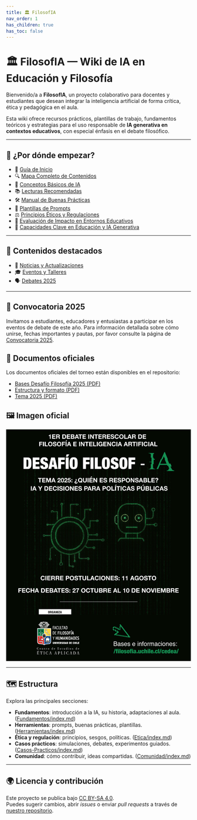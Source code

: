 ```yaml
---
title: 🏛️ FilosofIA
nav_order: 1
has_children: true
has_toc: false
---
```


# 🏛️ FilosofIA — Wiki de IA en Educación y Filosofía

Bienvenido/a a **FilosofIA**, un proyecto colaborativo para docentes y estudiantes que desean integrar la inteligencia artificial de forma crítica, ética y pedagógica en el aula.

Esta wiki ofrece recursos prácticos, plantillas de trabajo, fundamentos teóricos y estrategias para el uso responsable de **IA generativa en contextos educativos**, con especial énfasis en el debate filosófico.

---

## 🧭 ¿Por dónde empezar?

- 📘 [Guía de Inicio](Guia-de-Inicio.md)
- 🔍 [Mapa Completo de Contenidos](Mapa-Completo-de-Contenidos.md)
- 🤖 [Conceptos Básicos de IA](Fundamentos/Conceptos-basicos-IA.md)
- 📚 [Lecturas Recomendadas](Biblioteca/Lecturas-Recomendadas.md)
- 🛠️ [Manual de Buenas Prácticas](Herramientas/Manual-de-Buenas-Practicas.md)
- 🧩 [Plantillas de Prompts](Herramientas/Plantillas-de-Prompts.md)
- ⚖️ [Principios Éticos y Regulaciones](Etica/Principios-Eticos-y-Regulaciones.md)
- 🧮 [Evaluación de Impacto en Entornos Educativos](Etica/Evaluacion-de-Impacto.md)
- 🎯 [Capacidades Clave en Educación y IA Generativa](Etica/Capacidades-Clave-Educacion-IA.md)

---

## 📢 Contenidos destacados

- 📝 [Noticias y Actualizaciones](Comunidad/Noticias-Actualizaciones.md)
- 🎓 [Eventos y Talleres](Comunidad/Eventos-Talleres.md)
- 🗣️ [Debates 2025](Debates/2025/index.md)

---

## 📢 Convocatoria 2025

Invitamos a estudiantes, educadores y entusiastas a participar en los eventos de debate de este año. Para información detallada sobre cómo unirse, fechas importantes y pautas, por favor consulte la página de [Convocatoria 2025](./Convocatoria-2025.md).

## 📑 Documentos oficiales

Los documentos oficiales del torneo están disponibles en el repositorio:

- [Bases Desafío Filosofía 2025 (PDF)](./Debates/2025/Bases_Desafio_FilosofIA_2025.pdf)  
- [Estructura y formato (PDF)](./Debates/2025/Estructura_y_formato_2025.pdf)  
- [Tema 2025 (PDF)](./Debates/2025/Tema_2025.pdf)

## 🖼️ Imagen oficial

![Imagen oficial del Desafío Filosof-IA 2025](./Debates/2025/Imagen_Oficial_Desafio_FilosofIA_2025.png)

---

## 🗺️ Estructura

Explora las principales secciones:

- **Fundamentos**: introducción a la IA, su historia, adaptaciones al aula. ([Fundamentos/index.md](Fundamentos/index.md))
- **Herramientas**: prompts, buenas prácticas, plantillas. ([Herramientas/index.md](Herramientas/index.md))
- **Ética y regulación**: principios, sesgos, políticas. ([Etica/index.md](Etica/index.md))
- **Casos prácticos**: simulaciones, debates, experimentos guiados. ([Casos-Practicos/index.md](Casos-Practicos/index.md))
- **Comunidad**: cómo contribuir, ideas compartidas. ([Comunidad/index.md](Comunidad/index.md))

---

## 🌍 Licencia y contribución

Este proyecto se publica bajo [CC BY-SA 4.0](https://creativecommons.org/licenses/by-sa/4.0/).  
Puedes sugerir cambios, abrir *issues* o enviar *pull requests* a través de [nuestro repositorio](https://github.com/a-lfre-do/Filosof-IA).
